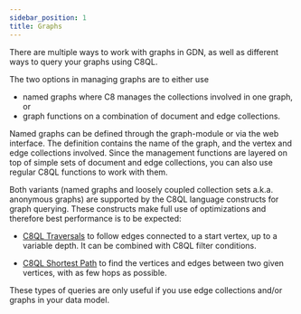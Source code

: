 ```yaml
---
sidebar_position: 1
title: Graphs
---
```


There are multiple ways to work with graphs in GDN, as well as different ways to query your graphs using C8QL.

The two options in managing graphs are to either use

- named graphs where C8 manages the collections involved in one graph, or
- graph functions on a combination of document and edge collections.

Named graphs can be defined through the graph-module or via the web interface. The definition contains the name of the graph, and the vertex and edge collections involved. Since the management functions are layered on top of simple sets of document and edge collections, you can also use regular C8QL functions to work with them. 

Both variants (named graphs and loosely coupled collection sets a.k.a. anonymous graphs) are supported by the C8QL language constructs for graph querying. These constructs make full use of optimizations and therefore best performance is to be expected:

- [C8QL Traversals](traversals.md) to follow edges connected to a start vertex, up to a variable depth. It can be combined with C8QL filter conditions.

- [C8QL Shortest Path](shortest-path.md) to find the vertices and edges between two given vertices, with as few hops as possible.

These types of queries are only useful if you use edge collections and/or graphs in your data model.
